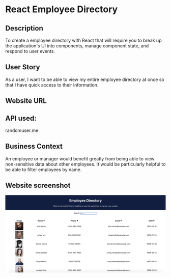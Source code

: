 # React Employee Directory

## Description
To create a employee directory with React that will require you to break up the application's UI into components, manage component state, and respond to user events.

## User Story
As a user, I want to be able to view my entire employee directory at once so that I have quick access to their information.

## Website URL

## API used:
randomuser.me

## Business Context
An employee or manager would benefit greatly from being able to view non-sensitive data about other employees. It would be particularly helpful to be able to filter employees by name.

## Website screenshot

![alt text](/src/directory_pic.png)